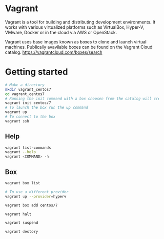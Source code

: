 # Vagrant

Vagrant is a tool for building and distributing development environments. It works with various virtualized platforms such as VirtualBox, Hyper-V, VMware, Docker or in the cloud via AWS or OpenStack.

Vagrant uses base images known as boxes to clone and launch virtual machines. Publically avavilable boxes can be found on the Vagrant Cloud catalog.
https://vagrantcloud.com/boxes/search

# Getting started

```bash
# Make a directory
mkdir vagrant_centos7
cd vagrant_centos7
# Running the init command with a box choosen from the catalog will create a single Vagrant box
vagrant init centos/7
# To launch the box run the up command
vagrant up
# To connect to the box
vagrant ssh
```

## Help

```bash
vagrant list-commands
vagrant --help
vagrant <COMMAND> -h
```

## Box

```bash
vagrant box list
```

```bash
# To use a different provider
vagrant up --provider=hyperv
```

```bash
vagrant box add centos/7
```

```bash
vagrant halt
```

```bash
vagrant suspend
```

```bash
vagrant destory
```
